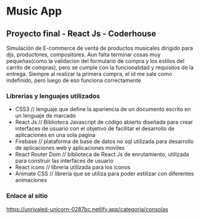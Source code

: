 # Music App

## Proyecto final - React Js - Coderhouse

Simulación de E-commerce de venta de productos musicales dirigido para djs, productores, compositores.
Aun falta terminar cosas muy pequeñas(como la validacion del formulario de compra y los estilos del carrito de compras), pero se cumple con la funcionalidad y requisitos de la entrega.
Siempre al realizar la primera compra, el id me sale como indefinido, pero luego de eso funciona correctamente

### Librerias y lenguajes utilizados

- CSS3 // lenguaje que define la apariencia de un documento escrito en un lenguaje de marcado
- React Js // Biblioteca Javascript de código abierto diseñada para crear interfaces de usuario con el objetivo de facilitar el desarrollo de aplicaciones en una sola página
- Firebase // plataforma de base de datos no sql utilizada para desarrollo de aplicaciones web y aplicaciones moviles
- React Router Dom // biblioteca de React Js de enrutamiento, utilizada para construir las interfaces de usuario
- React icons // libreria utilizada para los iconos
- Animate CSS // libreria que se utiliza para poder estilizar con diferentes animaciones

### Enlace al sitio 

https://unrivaled-unicorn-0287bc.netlify.app/categoria/consolas
